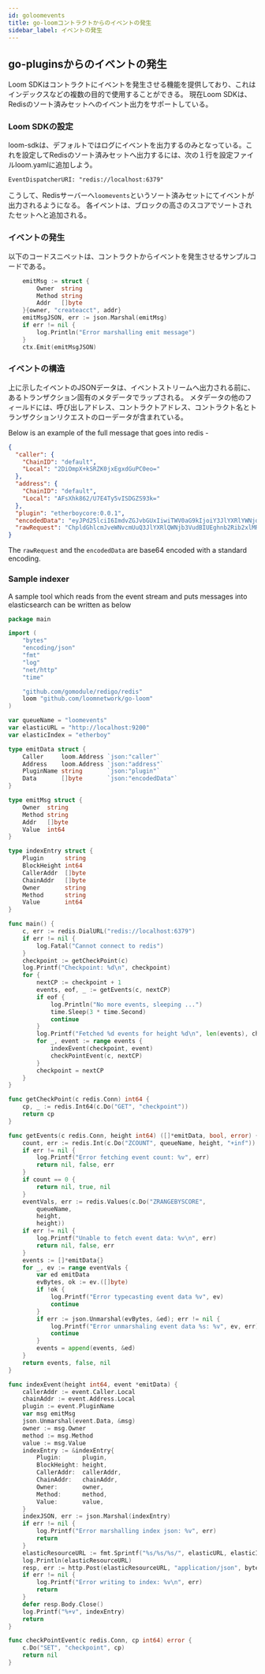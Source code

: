 ```yaml
---
id: goloomevents
title: go-loomコントラクトからのイベントの発生
sidebar_label: イベントの発生
---
```

## go-pluginsからのイベントの発生

Loom SDKはコントラクトにイベントを発生させる機能を提供しており、これはインデックスなどの複数の目的で使用することができる。 現在Loom SDKは、Redisのソート済みセットへのイベント出力をサポートしている。

### Loom SDKの設定

loom-sdkは、デフォルトではログにイベントを出力するのみとなっている。これを設定してRedisのソート済みセットへ出力するには、次の１行を設定ファイルloom.yamlに追加しよう。

    EventDispatcherURI: "redis://localhost:6379"
    

こうして、Redisサーバーへ`loomevents`というソート済みセットにてイベントが出力されるようになる。 各イベントは、ブロックの高さのスコアでソートされたセットへと追加される。

### イベントの発生

以下のコードスニペットは、コントラクトからイベントを発生させるサンプルコードである。

```go
    emitMsg := struct {
        Owner  string
        Method string
        Addr   []byte
    }{owner, "createacct", addr}
    emitMsgJSON, err := json.Marshal(emitMsg)
    if err != nil {
        log.Println("Error marshalling emit message")
    }
    ctx.Emit(emitMsgJSON)
```

### イベントの構造

上に示したイベントのJSONデータは、イベントストリームへ出力される前に、あるトランザクション固有のメタデータでラップされる。 メタデータの他のフィールドには、呼び出しアドレス、コントラクトアドレス、コントラクト名とトランザクションリクエストのローデータが含まれている。

Below is an example of the full message that goes into redis -

```json
{
  "caller": {
    "ChainID": "default",
    "Local": "2DiOmpX+kSRZK0jxEgxdGuPC0eo="
  },
  "address": {
    "ChainID": "default",
    "Local": "AFsXhk862/U7E4Ty5vISDGZS93k="
  },
  "plugin": "etherboycore:0.0.1",
  "encodedData": "eyJPd25lciI6ImdvZGJvbGUxIiwiTWV0aG9kIjoiY3JlYXRlYWNjdCIsIkFkZHIiOiIyRGlPbXBYK2tTUlpLMGp4RWd4ZEd1UEMwZW89In0=",
  "rawRequest": "ChpldGhlcmJveWNvcmUuQ3JlYXRlQWNjb3VudBIUEghnb2Rib2xlMRoIZ29kYm9sZTE="
}
```

The `rawRequest` and the `encodedData` are base64 encoded with a standard encoding.

### Sample indexer

A sample tool which reads from the event stream and puts messages into elasticsearch can be written as below

```go
package main

import (
    "bytes"
    "encoding/json"
    "fmt"
    "log"
    "net/http"
    "time"

    "github.com/gomodule/redigo/redis"
    loom "github.com/loomnetwork/go-loom"
)

var queueName = "loomevents"
var elasticURL = "http://localhost:9200"
var elasticIndex = "etherboy"

type emitData struct {
    Caller     loom.Address `json:"caller"`
    Address    loom.Address `json:"address"`
    PluginName string       `json:"plugin"`
    Data       []byte       `json:"encodedData"`
}

type emitMsg struct {
    Owner  string
    Method string
    Addr   []byte
    Value  int64
}

type indexEntry struct {
    Plugin      string
    BlockHeight int64
    CallerAddr  []byte
    ChainAddr   []byte
    Owner       string
    Method      string
    Value       int64
}

func main() {
    c, err := redis.DialURL("redis://localhost:6379")
    if err != nil {
        log.Fatal("Cannot connect to redis")
    }
    checkpoint := getCheckPoint(c)
    log.Printf("Checkpoint: %d\n", checkpoint)
    for {
        nextCP := checkpoint + 1
        events, eof, _ := getEvents(c, nextCP)
        if eof {
            log.Println("No more events, sleeping ...")
            time.Sleep(3 * time.Second)
            continue
        }
        log.Printf("Fetched %d events for height %d\n", len(events), checkpoint)
        for _, event := range events {
            indexEvent(checkpoint, event)
            checkPointEvent(c, nextCP)
        }
        checkpoint = nextCP
    }
}

func getCheckPoint(c redis.Conn) int64 {
    cp, _ := redis.Int64(c.Do("GET", "checkpoint"))
    return cp
}

func getEvents(c redis.Conn, height int64) ([]*emitData, bool, error) {
    count, err := redis.Int(c.Do("ZCOUNT", queueName, height, "+inf"))
    if err != nil {
        log.Printf("Error fetching event count: %v", err)
        return nil, false, err
    }
    if count == 0 {
        return nil, true, nil
    }
    eventVals, err := redis.Values(c.Do("ZRANGEBYSCORE",
        queueName,
        height,
        height))
    if err != nil {
        log.Printf("Unable to fetch event data: %v\n", err)
        return nil, false, err
    }
    events := []*emitData{}
    for _, ev := range eventVals {
        var ed emitData
        evBytes, ok := ev.([]byte)
        if !ok {
            log.Printf("Error typecasting event data %v", ev)
            continue
        }
        if err := json.Unmarshal(evBytes, &ed); err != nil {
            log.Printf("Error unmarshaling event data %s: %v", ev, err)
            continue
        }
        events = append(events, &ed)
    }
    return events, false, nil
}

func indexEvent(height int64, event *emitData) {
    callerAddr := event.Caller.Local
    chainAddr := event.Address.Local
    plugin := event.PluginName
    var msg emitMsg
    json.Unmarshal(event.Data, &msg)
    owner := msg.Owner
    method := msg.Method
    value := msg.Value
    indexEntry := &indexEntry{
        Plugin:      plugin,
        BlockHeight: height,
        CallerAddr:  callerAddr,
        ChainAddr:   chainAddr,
        Owner:       owner,
        Method:      method,
        Value:       value,
    }
    indexJSON, err := json.Marshal(indexEntry)
    if err != nil {
        log.Printf("Error marshalling index json: %v", err)
        return
    }
    elasticResourceURL := fmt.Sprintf("%s/%s/%s/", elasticURL, elasticIndex, "app")
    log.Println(elasticResourceURL)
    resp, err := http.Post(elasticResourceURL, "application/json", bytes.NewReader(indexJSON))
    if err != nil {
        log.Printf("Error writing to index: %v\n", err)
        return
    }
    defer resp.Body.Close()
    log.Printf("%+v", indexEntry)
    return
}

func checkPointEvent(c redis.Conn, cp int64) error {
    c.Do("SET", "checkpoint", cp)
    return nil
}
```